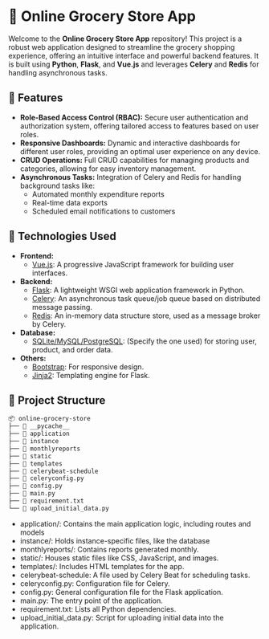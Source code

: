# 🛒 Online Grocery Store App

Welcome to the **Online Grocery Store App** repository! This project is a robust web application designed to streamline the grocery shopping experience, offering an intuitive interface and powerful backend features. It is built using **Python**, **Flask**, and **Vue.js** and leverages **Celery** and **Redis** for handling asynchronous tasks.

## 🌟 Features

- **Role-Based Access Control (RBAC):** Secure user authentication and authorization system, offering tailored access to features based on user roles.
- **Responsive Dashboards:** Dynamic and interactive dashboards for different user roles, providing an optimal user experience on any device.
- **CRUD Operations:** Full CRUD capabilities for managing products and categories, allowing for easy inventory management.
- **Asynchronous Tasks:** Integration of Celery and Redis for handling background tasks like:
  - Automated monthly expenditure reports
  - Real-time data exports
  - Scheduled email notifications to customers

## 🚀 Technologies Used

- **Frontend:**
  - [Vue.js](https://vuejs.org/): A progressive JavaScript framework for building user interfaces.
- **Backend:**
  - [Flask](https://flask.palletsprojects.com/): A lightweight WSGI web application framework in Python.
  - [Celery](https://docs.celeryq.dev/en/stable/): An asynchronous task queue/job queue based on distributed message passing.
  - [Redis](https://redis.io/): An in-memory data structure store, used as a message broker by Celery.
- **Database:**
  - [SQLite/MySQL/PostgreSQL](#): (Specify the one used) for storing user, product, and order data.
- **Others:**
  - [Bootstrap](https://getbootstrap.com/): For responsive design.
  - [Jinja2](https://jinja.palletsprojects.com/): Templating engine for Flask.

## 📂 Project Structure

```bash
📦 online-grocery-store
├── 📁 __pycache__
├── 📁 application
├── 📁 instance
├── 📁 monthlyreports
├── 📁 static
├── 📁 templates
├── 📄 celerybeat-schedule
├── 📄 celeryconfig.py
├── 📄 config.py
├── 📄 main.py
├── 📄 requirement.txt
└── 📄 upload_initial_data.py
```

- application/: Contains the main application logic, including routes and models
- instance/: Holds instance-specific files, like the database
- monthlyreports/: Contains reports generated monthly.
- static/: Houses static files like CSS, JavaScript, and images.
- templates/: Includes HTML templates for the app.
- celerybeat-schedule: A file used by Celery Beat for scheduling tasks.
- celeryconfig.py: Configuration file for Celery.
- config.py: General configuration file for the Flask application.
- main.py: The entry point of the application.
- requirement.txt: Lists all Python dependencies.
- upload_initial_data.py: Script for uploading initial data into the application.
